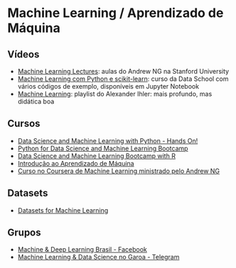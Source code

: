 # Machine Learning /  Aprendizado de Máquina


## Vídeos

- [Machine Learning Lectures](https://www.youtube.com/watch?v=UzxYlbK2c7E&list=PLJ_CMbwA6bT-n1W0mgOlYwccZ-j6gBXqE): aulas do Andrew NG na Stanford University
- [Machine Learning com Python e scikit-learn](https://www.youtube.com/watch?v=elojMnjn4kk&list=PL5-da3qGB5ICeMbQuqbbCOQWcS6OYBr5A): curso da Data School com vários códigos de exemplo, disponíveis em Jupyter Notebook
- [Machine Learning](https://www.youtube.com/playlist?list=PLaXDtXvwY-oDvedS3f4HW0b4KxqpJ_imw): playlist do Alexander Ihler: mais profundo, mas didática boa

## Cursos

- [Data Science and Machine Learning with Python - Hands On!](https://www.udemy.com/data-science-and-machine-learning-with-python-hands-on/)
- [Python for Data Science and Machine Learning Bootcamp](https://www.udemy.com/python-for-data-science-and-machine-learning-bootcamp/)
- [Data Science and Machine Learning Bootcamp with R](https://www.udemy.com/data-science-and-machine-learning-bootcamp-with-r/)
- [Introdução ao Aprendizado de Máquina](https://br.udacity.com/course/intro-to-machine-learning--ud120/)
- [Curso no Coursera de Machine Learning ministrado pelo Andrew NG](https://pt.coursera.org/learn/machine-learning)

## Datasets

- [Datasets for Machine Learning](https://docs.google.com/spreadsheets/d/1AQvZ7-Kg0lSZtG1wlgbIsrm90HaTZrJGQMz-uKRRlFw/edit#gid=0)

## Grupos
- [Machine & Deep Learning Brasil - Facebook](https://www.facebook.com/groups/machinedeeplearningbrasil/)
- [Machine Learning & Data Science no Garoa - Telegram](https://t.me/dsmlbr)

